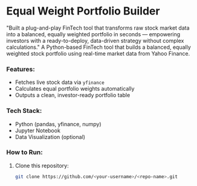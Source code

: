 # Equal Weight Portfolio Builder
"Built a plug-and-play FinTech tool that transforms raw stock market data into a balanced, equally weighted portfolio in seconds — empowering investors with a ready-to-deploy, data-driven strategy without complex calculations."
A Python-based FinTech tool that builds a balanced, equally weighted stock portfolio using real-time market data from Yahoo Finance. 

### Features:
- Fetches live stock data via `yfinance`
- Calculates equal portfolio weights automatically
- Outputs a clean, investor-ready portfolio table

### Tech Stack:
- Python (pandas, yfinance, numpy)
- Jupyter Notebook
- Data Visualization (optional)

### How to Run:
1. Clone this repository:
   ```bash
   git clone https://github.com/<your-username>/<repo-name>.git
